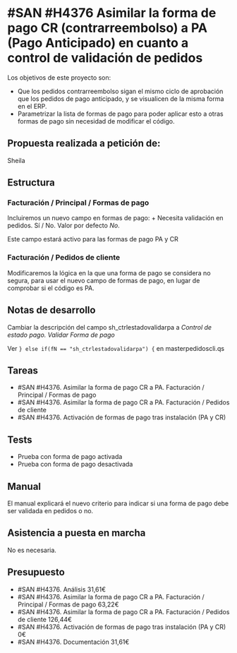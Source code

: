 # #SAN #H4376 Asimilar la forma de pago CR (contrarreembolso) a PA (Pago Anticipado) en cuanto a control de validación de pedidos

Los objetivos de este proyecto son:
+ Que los pedidos contrarreembolso sigan el mismo ciclo de aprobación que los pedidos de pago anticipado, y se visualicen de la misma forma en el ERP.
+ Parametrizar la lista de formas de pago para poder aplicar esto a otras formas de pago sin necesidad de modificar el código.

## Propuesta realizada a petición de:
Sheila

## Estructura

### Facturación / Principal / Formas de pago
Incluiremos un nuevo campo en formas de pago:
    + Necesita validación en pedidos. Sí / No. Valor por defecto _No_.

Este campo estará activo para las formas de pago PA y CR

### Facturación / Pedidos de cliente
Modificaremos la lógica en la que una forma de pago se considera no segura, para usar el nuevo campo de formas de pago, en lugar de comprobar si el código es PA.

## Notas de desarrollo
Cambiar la descripción del campo sh_ctrlestadovalidarpa a _Control de estado pago. Validar Forma de pago_

Ver `} else if(fN == "sh_ctrlestadovalidarpa") {` en masterpedidoscli.qs


## Tareas
* #SAN #H4376. Asimilar la forma de pago CR a PA. Facturación / Principal / Formas de pago
* #SAN #H4376. Asimilar la forma de pago CR a PA. Facturación / Pedidos de cliente
* #SAN #H4376. Activación de formas de pago tras instalación (PA y CR)

## Tests
+ Prueba con forma de pago activada
+ Prueba con forma de pago desactivada

## Manual
El manual explicará el nuevo criterio para indicar si una forma de pago debe ser validada en pedidos o no.

## Asistencia a puesta en marcha
No es necesaria.

## Presupuesto
* #SAN #H4376. Análisis 31,61€
* #SAN #H4376. Asimilar la forma de pago CR a PA. Facturación / Principal / Formas de pago 63,22€
* #SAN #H4376. Asimilar la forma de pago CR a PA. Facturación / Pedidos de cliente 126,44€
* #SAN #H4376. Activación de formas de pago tras instalación (PA y CR) 0€
* #SAN #H4376. Documentación 31,61€